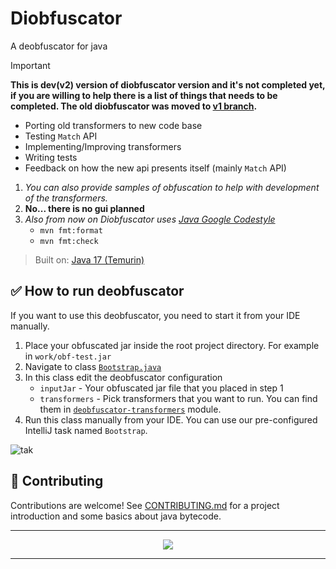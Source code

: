 # Diobfuscator
A deobfuscator for java

> [!IMPORTANT]
> **This is dev(v2) version of diobfuscator version and it's not completed yet, if you are willing to help there is a list of things that needs to be completed. The old diobfuscator was moved to [v1 branch](https://github.com/narumii/Deobfuscator/tree/v1).**<br>
> 
> - Porting old transformers to new code base
> - Testing `Match` API
> - Implementing/Improving transformers
> - Writing tests
> - Feedback on how the new api presents itself (mainly `Match` API)
>   <br>
> 
> 1. *You can also provide samples of obfuscation to help with development of the transformers.*
> 2. **No... there is no gui planned**
> 3. _Also from now on Diobfuscator uses [Java Google Codestyle](https://github.com/google/styleguide/blob/gh-pages/intellij-java-google-style.xml)_
>    - `mvn fmt:format`
>    - `mvn fmt:check`

> Built on: [Java 17 (Temurin)](https://adoptium.net/temurin/releases/?version=17)

## ✅ How to run deobfuscator
If you want to use this deobfuscator, you need to start it from your IDE manually.

1. Place your obfuscated jar inside the root project directory. For example in `work/obf-test.jar`
2. Navigate to class [`Bootstrap.java`](./deobfuscator-impl/src/test/java/Bootstrap.java)
3. In this class edit the deobfuscator configuration
    - `inputJar` - Your obfuscated jar file that you placed in step 1
    - `transformers` - Pick transformers that you want to run. You can find them in [`deobfuscator-transformers`](./deobfuscator-transformers/src/main/java/uwu/narumi/deobfuscator/core/other) module.
4. Run this class manually from your IDE. You can use our pre-configured IntelliJ task named `Bootstrap`.

![tak](./assets/run-deobfuscator.gif)

## 🔧 Contributing
Contributions are welcome! See [CONTRIBUTING.md](./CONTRIBUTING.md) for a project introduction and some basics about java bytecode.

---

<p align="center">
     <a href="https://discord.gg/tRU27KtPAZ"><img src="https://discordapp.com/api/guilds/900083350314811432/widget.png?style=banner2"/></a>
</p>

---

